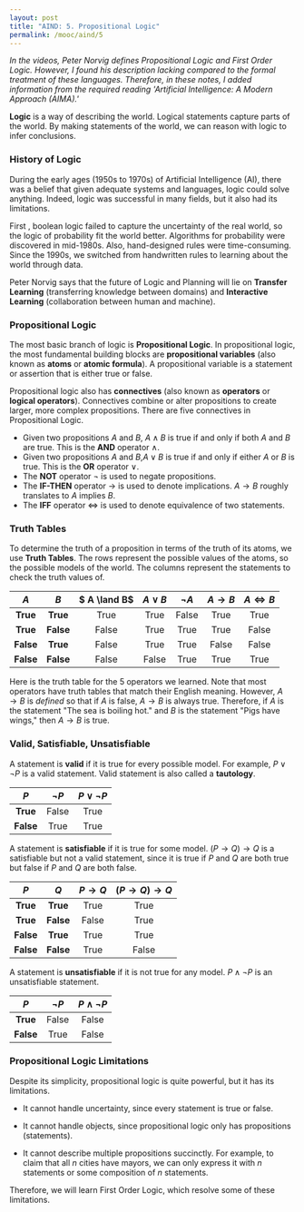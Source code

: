 ```yaml
---
layout: post
title: "AIND: 5. Propositional Logic"
permalink: /mooc/aind/5
---
```


*In the videos, Peter Norvig defines Propositional Logic and First Order Logic. However, I found his description lacking compared to the formal treatment of these languages. Therefore, in these notes, I added information from the required reading 'Artificial Intelligence: A Modern Approach (AIMA).'*

**Logic** is a way of describing the world. Logical statements capture parts of the world. By making statements of the world, we can reason with logic to infer conclusions.

### History of Logic

During the early ages (1950s to 1970s) of Artificial Intelligence (AI), there was a belief that given adequate systems and languages, logic could solve anything. Indeed, logic was successful in many fields, but it also had its limitations. 

First , boolean logic failed to capture the uncertainty of the real world, so the logic of probability fit the world better. Algorithms for probability were discovered in mid-1980s. Also, hand-designed rules were time-consuming. Since the 1990s, we switched from handwritten rules to learning about the world through data.

Peter Norvig says that the future of Logic and Planning will lie on **Transfer Learning** (transferring knowledge between domains) and **Interactive Learning** (collaboration between human and machine).

### Propositional Logic

The most basic branch of logic is **Propositional Logic**. In propositional logic, the most fundamental building blocks are **propositional variables** (also known as **atoms** or **atomic formula**). A propositional variable is a statement or assertion that is either true or false.

Propositional logic also has **connectives** (also known as **operators** or **logical operators**). Connectives combine or alter propositions to create larger, more complex propositions. There are five connectives in Propositional Logic.

* Given two propositions $A$ and $B$, $A \land B$ is true if and only if both $A$ and $B$ are true. This is the **AND** operator $\land$.
* Given two propositions $A$ and $B$,$A \lor B$ is true if and only if either $A$ or $B$ is true. This is the **OR** operator $\lor$.
* The **NOT** operator $\lnot$ is used to negate propositions.
* The **IF-THEN** operator $\to$ is used to denote implications. $A \to B$ roughly translates to $A$ implies $B$.
* The **IFF** operator $\iff$ is used to denote equivalence of two statements.

### Truth Tables

To determine the truth of a proposition in terms of the truth of its atoms, we use **Truth Tables**. The rows represent the possible values of the atoms, so the possible models of the world. The columns represent the statements to check the truth values of.

|    $A$    |    $B$    | $ A \land B$ | $A \lor B$ | $\lnot A$ | $A \to B$ | $A \iff B$ |
| :-------: | :-------: | :----------: | :--------: | :-------: | :-------: | :--------: |
| **True**  | **True**  |     True     |    True    |   False   |   True    |    True    |
| **True**  | **False** |    False     |    True    |   True    |   True    |   False    |
| **False** | **True**  |    False     |    True    |   True    |   False   |   False    |
| **False** | **False** |    False     |   False    |   True    |   True    |    True    |

Here is the truth table for the 5 operators we learned. Note that most operators have truth tables that match their English meaning. However, $A \to B$ is *defined* so that if $A$ is false, $A \to B$ is always true. Therefore, if $A$ is the statement "The sea is boiling hot." and $B$ is the statement "Pigs have wings," then $A \to B$ is true.

### Valid, Satisfiable, Unsatisfiable

A statement is **valid** if it is true for every possible model. For example, $P \lor \lnot P$ is a valid statement. Valid statement is also called a **tautology**.

|    $P$    | $\lnot P$ | $P \lor \lnot P$ |
| :-------: | :-------: | :--------------: |
| **True**  |   False   |       True       |
| **False** |   True    |       True       |

A statement is **satisfiable** if it is true for some model. $(P \to Q) \to Q$ is a satisfiable but not a valid statement, since it is true if $P$ and $Q$ are both true but false if $P$ and $Q$ are both false.

|    $P$    |    $Q$    | $P \to Q$ | $(P \to Q) \to Q$ |
| :-------: | :-------: | :-------: | :---------------: |
| **True**  | **True**  |   True    |       True        |
| **True**  | **False** |   False   |       True        |
| **False** | **True**  |   True    |       True        |
| **False** | **False** |   True    |       False       |

A statement is **unsatisfiable** if it is not true for any model.  $P \land \lnot P$ is an unsatisfiable statement.

|    $P$    | $\lnot P$ | $P \land \lnot P$ |
| :-------: | :-------: | :---------------: |
| **True**  |   False   |       False       |
| **False** |   True    |       False       |

### Propositional Logic Limitations

Despite its simplicity, propositional logic is quite powerful, but it has its limitations. 

* It cannot handle uncertainty, since every statement is true or false.


* It cannot handle objects, since propositional logic only has propositions (statements).
* It cannot describe multiple propositions succinctly. For example, to claim that all $n$ cities have mayors, we can only express it with $n$ statements or some composition of $n$ statements.

Therefore, we will learn First Order Logic, which resolve some of these limitations.

